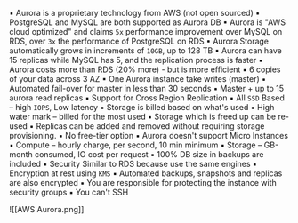 ▪ Aurora is a proprietary technology from AWS (not open sourced)
▪ PostgreSQL and MySQL are both supported as Aurora DB
▪ Aurora is "AWS cloud optimized" and claims `5x` performance improvement over MySQL on RDS, over `3x` the performance of PostgreSQL on RDS
▪ Aurora Storage automatically grows in increments of `10GB`, up to 128 TB
▪ Aurora can have 15 replicas while MySQL has 5, and the replication process is faster
▪ Aurora costs more than RDS (20% more) - but is more efficient
▪ 6 copies of your data across 3 AZ
▪ One Aurora instance take writes (master)
▪ Automated fail-over for master in less than 30 seconds
▪ Master + up to 15 aurora read replicas
▪ Support for Cross Region Replication
▪ All `SSD` Based – high `IOPS`, Low latency
▪ Storage is billed based on what's used
▪ High water mark – billed for the most used
▪ Storage which is freed up can be re-used
▪ Replicas can be added and removed without requiring storage provisioning.
▪ No free-tier option
▪ Aurora doesn't support Micro Instances
▪ Compute – hourly charge, per second, 10 min minimum
▪ Storage – GB-month consumed, IO cost per request
▪ 100% DB size in backups are included
▪ Security Similar to RDS because use the same engines
▪ Encryption at rest using `KMS`
▪ Automated backups, snapshots and replicas are also encrypted
▪ You are responsible for protecting the instance with security groups
▪ You can't SSH



![[AWS Aurora.png]]